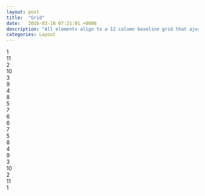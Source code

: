 ```yaml
---
layout: post
title:  "Grid"
date:   2016-03-18 07:21:01 +0000
description: "All elements align to a 12 column baseline grid that ajusts based on the viewport it's being presented on. Components should inherid (via @mixin) column styles, so the DOM stays as DRY and semantic as possible."
categories: Layout
---
```

<div class="row">
  <div class="col-1">1</div>
  <div class="col-11">11</div>

  <div class="col-2">2</div>
  <div class="col-10">10</div>

  <div class="col-3">3</div>
  <div class="col-9">9</div>

  <div class="col-4">4</div>
  <div class="col-8">8</div>

  <div class="col-5">5</div>
  <div class="col-7">7</div>

  <div class="col-6">6</div>
  <div class="col-6">6</div>

  <div class="col-7">7</div>
  <div class="col-5">5</div>

  <div class="col-8">8</div>
  <div class="col-4">4</div>

  <div class="col-9">9</div>
  <div class="col-3">3</div>

  <div class="col-10">10</div>
  <div class="col-2">2</div>

  <div class="col-11">11</div>
  <div class="col-1">1</div>
</div>
